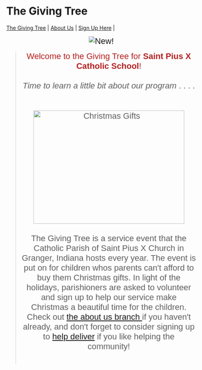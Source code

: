 <!DOCTYPE html>
# The Giving Tree
<html>
<head>
  <title>The Giving Tree</title>
<link href="StyleSheet.css" rel="stylesheet"> 
</head>
<body>
<p></p>
 <nav>
  <a href="https://github.com/alexiskintzele/The-Giving-Tree/blob/main/README.md">The Giving Tree</a> |
  <a href="https://github.com/alexiskintzele/The-Giving-Tree/blob/About/README.md">About Us</a> |
  <a href="https://github.com/alexiskintzele/The-Giving-Tree/blob/deliver/README.md">Sign Up Here</a> |
</nav>
<p style="text-align: center;"><span style="font-size:22px;"><span style="font-family:arial,helvetica,sans-serif;"><img alt="New!" id="_x0000_i1025" src="new5.gif" /></span></span><strong><span style="font-size:36px;"><span style="font-family:courier new,courier,monospace;"></span></span></strong></p>
<p style="text-align: center;"></p>
<blockquote>
<p style="text-align: center;"><span style="font-size:22px;"><span style="font-family:arial,helvetica,sans-serif;"><span style="color:#B22222;">Welcome to the Giving Tree for <strong>Saint Pius X Catholic School</strong>!</span><br />
<br />
<em>Time to learn a little bit about our program</em> . . . .<br />
<br />
<br />
<img src= [https://www.flickr.com/photos/30478819@N08/50656940087](https://www.google.com/url?sa=i&url=https%3A%2F%2Fwww.flickr.com%2Fphotos%2F30478819%40N08%2F50656940087&psig=AOvVaw1PTW_wZN6naq2ma3d1PeLO&ust=1666981439955000&source=images&cd=vfe&ved=0CAwQjRxqFwoTCPCYwPeDgfsCFQAAAAAdAAAAABAD) alt="Christmas Gifts" width="400" height="300"<br />
<br />
<br />
The Giving Tree is a service event that the Catholic Parish of Saint Pius X Church in Granger, Indiana hosts every year. The event is put on for children whos parents can't afford to buy them Christmas gifts. In light of the holidays, parishioners are asked to volunteer and sign up to help our service make Christmas a beautiful time for the children. Check out <a href="https://github.com/alexiskintzele/The-Giving-Tree/blob/About/README.md"> the about us branch </a>if you haven&#39;t already, and don&#39;t forget to consider signing up to <a href= "https://github.com/alexiskintzele/The-Giving-Tree/blob/deliver/README.md"> help deliver</a> if you like helping the community!</span></span><br />
<br />
<br />
<!--[endif]--><o:p></o:p></p>
</blockquote>
</body>
<br />
<br />
<!--[endif]--><o:p></o:p></p>
</blockquote>
</body>
</html>
